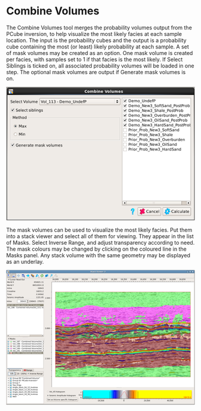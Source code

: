 # Combine Volumes

The Combine Volumes tool merges the probability volumes output from the PCube inversion, to help visualize the most likely facies at each sample location. The input is the probability cubes and the output is a probability cube containing the most \(or least\) likely probability at each sample. A set of mask volumes may be created as an option. One mask volume is created per facies, with samples set to 1 if that facies is the most likely. If Select Siblings is ticked on, all associated probability volumes will be loaded in one step. The optional mask volumes are output if Generate mask volumes is on.

![](../.gitbook/assets/007_utilities-and-setting.png)

The mask volumes can be used to visualize the most likely facies. Put them into a stack viewer and select all of them for viewing. They appear in the list of Masks. Select Inverse Range, and adjust transparency according to need. The mask colours may be changed by clicking on the coloured line in the Masks panel. Any stack volume with the same geometry may be displayed as an underlay.

![](../.gitbook/assets/008_utilities-and-setting.png)

